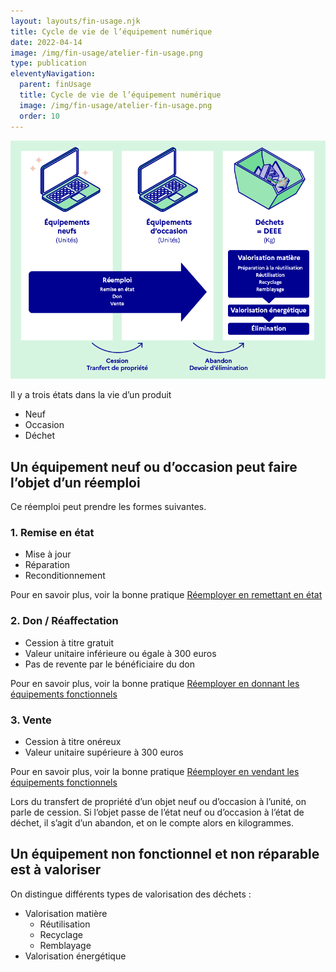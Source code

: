 ```yaml
---
layout: layouts/fin-usage.njk
title: Cycle de vie de l’équipement numérique
date: 2022-04-14
image: /img/fin-usage/atelier-fin-usage.png
type: publication
eleventyNavigation:
  parent: finUsage
  title: Cycle de vie de l’équipement numérique
  image: /img/fin-usage/atelier-fin-usage.png
  order: 10
---
```


![](/img/fin-usage/cycle-vie.png)

Il y a trois états dans la vie d’un produit
* Neuf
* Occasion
* Déchet

## Un équipement neuf ou d’occasion peut faire l’objet d’un réemploi

Ce réemploi peut prendre les formes suivantes. 

### 1. Remise en état

* Mise à jour
* Réparation
* Reconditionnement

<div class="fr-highlight">

Pour en savoir plus,  voir la bonne pratique [Réemployer en remettant en état](https://ecoresponsable.numerique.gouv.fr/publications/bonnes-pratiques/fin-usage/reemployer-en-remettant-en-etat/)

</div>

### 2. Don / Réaffectation

* Cession à titre gratuit
* Valeur unitaire inférieure ou égale à 300 euros
* Pas de revente par le bénéficiaire du don

<div class="fr-highlight">

Pour en savoir plus, voir la bonne pratique [Réemployer en donnant les équipements fonctionnels](https://ecoresponsable.numerique.gouv.fr/publications/bonnes-pratiques/fin-usage/reemployer-en-donnant/)

</div>

### 3. Vente

* Cession à titre onéreux
* Valeur unitaire supérieure à 300 euros

<div class="fr-highlight">

Pour en savoir plus, voir la bonne pratique [Réemployer en vendant les équipements fonctionnels](https://ecoresponsable.numerique.gouv.fr/publications/bonnes-pratiques/fin-usage/reemployer-en-vendant/)

</div>

Lors du transfert de propriété d’un objet neuf ou d’occasion à l’unité, on parle de cession. Si l’objet passe de l’état neuf ou d’occasion à l’état de déchet, il s’agit d’un abandon, et on le compte alors en kilogrammes.

## Un équipement non fonctionnel et non réparable est à valoriser

On distingue différents types de valorisation des déchets :
* Valorisation matière
    * Réutilisation
    * Recyclage
    * Remblayage
* Valorisation énergétique
